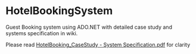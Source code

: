 # HotelBookingSystem
Guest Booking system using ADO.NET with detailed case study and systems specification in wiki.

Please read [HotelBooking_CaseStudy - System Specification.pdf](https://github.com/ElmarKenguerli/HotelBookingSystem/files/9984718/HotelBooking_CaseStudy.-.System.Specification.pdf)
for clarity
